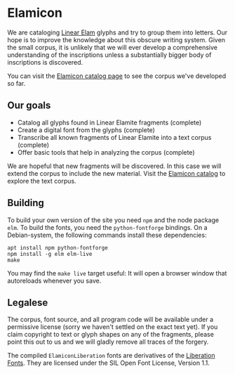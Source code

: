 # Elamicon

We are cataloging [Linear Elam](http://www.iranicaonline.org/articles/elam-iv)
glyphs and try to group them into letters. Our hope is to improve the knowledge
about this obscure writing system. Given the small corpus, it
is unlikely that we will ever develop a comprehensive understanding of the
inscriptions unless a substantially bigger body of inscriptions is discovered.

You can visit the
[Elamicon catalog page](https://elamicon.org/) to see the corpus
we've developed so far.


## Our goals

- Catalog all glyphs found in Linear Elamite fragments (complete)
- Create a digital font from the glyphs (complete)
- Transcribe all known fragments of Linear Elamite into a text corpus (complete)
- Offer basic tools that help in analyzing the corpus (complete)

We are hopeful that new fragments will be discovered. In this case we will
extend the corpus to include the new material. Visit the
[Elamicon catalog](https://elamicon.github.io/) to explore the text corpus.



## Building

To build your own version of the site you need `npm` and the node package
`elm`. To build the fonts, you need the `python-fontforge` bindings. On a
Debian-system, the following commands install these dependencies:

    apt install npm python-fontforge
    npm install -g elm elm-live
    make

You may find the `make live` target useful: It will open a browser window
that autoreloads whenever you save.

## Legalese

The corpus, font source, and all program code will be available under a
permissive license (sorry we haven't settled on the exact text yet). If you
claim copyright to text or glyph shapes on any of the fragments, please point
this out to us and we will gladly remove all traces of the forgery.

The compiled `ElamiconLiberation` fonts are derivatives of the
[Liberation Fonts](https://fedorahosted.org/liberation-fonts/). They are
licensed under the SIL Open Font License, Version 1.1.

